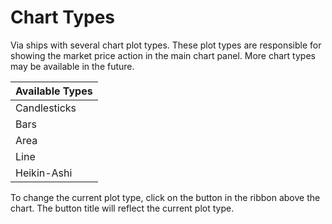 # Chart Types

Via ships with several chart plot types. These plot types are responsible for showing the market price action in the main chart panel. More chart types may be available in the future.

| Available Types |
|-----------------|
| Candlesticks    |
| Bars            |
| Area            |
| Line            |
| Heikin-Ashi     |

To change the current plot type, click on the button in the ribbon above the chart. The button title will reflect the current plot type.
